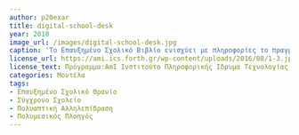 ```yaml
---
author: p20exar
title: digital-school-desk
year: 2010 
image_url: /images/digital-school-desk.jpg
caption: 'Το Επαυξημένο Σχολικό Βιβλίο ενισχύει με πληροφορίες το πραγματικό βιβλίο, ενσωματώνοντας γραφή και υποστηρίζοντας τη διαδικασία εκμάθησης μέσω της παροχής βοηθητικού περιεχομένου σχετικού με το γνωστικό αντικείμενο. Τα σημεία ενδιαφέροντος μέσα σε μία σελίδα μπορούν να επιλεγούν και στη συνέχεια το σχετικό περιεχόμενο συγκεντρώνεται και εμφανίζεται δυναμικά.'
license_url: https://ami.ics.forth.gr/wp-content/uploads/2016/08/1-3.jpg
license_text: Πρόγραμμα:AmI Ινστιτούτο Πληροφορικής Ιδρυμα Τεχνολογίας & Έρευνας
categories: Μοντέλα
tags:
- Επαυξημένο Σχολικό Θρανίο
- Σύγχρονο Σχολείο
- Πολυαπτική Αλληλεπίδραση
- Πολυμεσικός Πλοηγός
---
```

